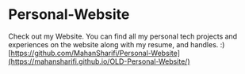 # Personal-Website
Check out my Website.
You can find all my personal tech projects and experiences on the website
along with my resume, and handles. :)
[https://github.com/MahanSharifi/Personal-Website](https://mahansharifi.github.io/OLD-Personal-Website/)
